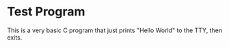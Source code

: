 # Test Program
This is a very basic C program that just prints "Hello World" to the TTY, then exits.
